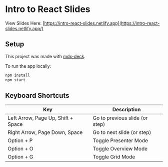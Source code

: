 # Intro to React Slides

View Slides Here: [https://intro-react-slides.netlify.app](https://intro-react-slides.netlify.app/)

## Setup

This project was made with [mdx-deck](https://github.com/jxnblk/mdx-deck).

To run the app locally:

```sh
npm install
npm start
```

## Keyboard Shortcuts

| Key         | Description                                  |
| ----------- | -------------------------------------------- |
| Left Arrow, Page Up, Shift + Space  | Go to previous slide (or step) |
| Right Arrow, Page Down, Space | Go to next slide (or step)     |
| Option + P  | Toggle Presenter Mode     |
| Option + O  | Toggle Overview Mode
| Option + G  | Toggle Grid Mode
